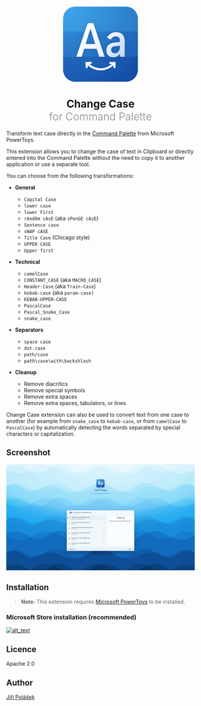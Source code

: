 <div align="center">

<p>
	<img src="art/StoreLogo.svg" alt="Logo" width="200" height="200">
</p>

<h1 align="center"><span style="font-weight: bold">Change Case</span> <br /><span style="font-weight: 300; opacity: 0.5">for Command Palette</span></h1>

</div>

Transform text case directly in the [Command Palette](https://learn.microsoft.com/en-us/windows/powertoys/command-palette/overview) from Microsoft PowerToys.

This extension allows you to change the case of text in Clipboard or directly entered into the Command Palette without the need to copy it to another application or use a separate tool.

You can choose from the following transformations:

- **General**
  - `Capital Case`
  - `lower case`
  - `lower First`
  - `rAndOm cAsE` (aka `sPonGE cAsE`)
  - `Sentence case`
  - `sWAP cASE`
  - `Title Case` (Chicago style)
  - `UPPER CASE`
  - `Upper first`

- **Technical**
  - `camelCase`
  - `CONSTANT_CASE` (aka `MACRO_CASE`)
  - `Header-Case` (aka `Train-Case`)
  - `kebab-case` (aka `param-case)`
  - `KEBAB-UPPER-CASE`
  - `PascalCase`
  - `Pascal_Snake_Case`
  - `snake_case`

- **Separators**
  - `space case`
  - `dot.case`
  - `path/case`
  - `path\case\with\backshlash`

- **Cleanup**
  - Remove diacritics
  - Remove special symbols
  - Remove extra spaces
  - Remove extra spaces, tabulators, or lines

Change Case extension can also be used to convert text from one case to another (for example from `snake_case` to `kebab-case`, or from `camelCase` to `PascalCase`) by automatically detecting the words separated by special characters or capitalization.

## Screenshot
![Hero Screenshot](art/hero-screenshot.png)

## Installation

> **Note:** This extension requires [Microsoft PowerToys](https://apps.microsoft.com/detail/xp89dcgq3k6vld) to be installed.

### Microsoft Store installation (recommended)

<a href="https://apps.microsoft.com/detail/9PK6S30QBKVK"><img alt="alt_text" width="240px" src="https://get.microsoft.com/images/en-us%20dark.svg" /></a>

## Licence

Apache 2.0

## Author

[Jiří Polášek](https://jiripolasek.com)